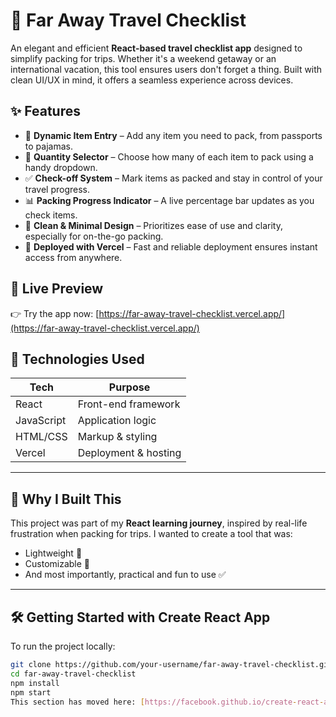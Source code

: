 # 🧳 Far Away Travel Checklist

An elegant and efficient **React-based travel checklist app** designed to simplify packing for trips. Whether it's a weekend getaway or an international vacation, this tool ensures users don't forget a thing. Built with clean UI/UX in mind, it offers a seamless experience across devices.



## ✨ Features

- 📝 **Dynamic Item Entry** – Add any item you need to pack, from passports to pajamas.
- 🔢 **Quantity Selector** – Choose how many of each item to pack using a handy dropdown.
- ✅ **Check-off System** – Mark items as packed and stay in control of your travel progress.
- 📊 **Packing Progress Indicator** – A live percentage bar updates as you check items.
- 🧼 **Clean & Minimal Design** – Prioritizes ease of use and clarity, especially for on-the-go packing.
- 🚀 **Deployed with Vercel** – Fast and reliable deployment ensures instant access from anywhere.



## 🚀 Live Preview

👉 Try the app now: [https://far-away-travel-checklist.vercel.app/](https://far-away-travel-checklist.vercel.app/)



## 🔧 Technologies Used

| Tech          | Purpose                        |
|---------------|--------------------------------|
| React         | Front-end framework            |
| JavaScript    | Application logic              |
| HTML/CSS      | Markup & styling               |
| Vercel        | Deployment & hosting           |

---

## 🤝 Why I Built This

This project was part of my **React learning journey**, inspired by real-life frustration when packing for trips. I wanted to create a tool that was:

- Lightweight 🚗  
- Customizable 🧩  
- And most importantly, practical and fun to use ✅

---
## 🛠️ Getting Started with Create React App

To run the project locally:

```bash
git clone https://github.com/your-username/far-away-travel-checklist.git
cd far-away-travel-checklist
npm install
npm start
This section has moved here: [https://facebook.github.io/create-react-app/docs/troubleshooting#npm-run-build-fails-to-minify](https://facebook.github.io/create-react-app/docs/troubleshooting#npm-run-build-fails-to-minify)
